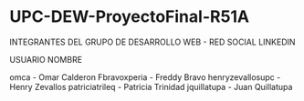 UPC-DEW-ProyectoFinal-R51A
==========================

INTEGRANTES DEL GRUPO DE DESARROLLO WEB - RED SOCIAL LINKEDIN

USUARIO               NOMBRE

omca              -   Omar Calderon 
Fbravoxperia      -   Freddy Bravo
henryzevallosupc  -   Henry Zevallos
patriciatrileq    -   Patricia Trinidad
jquillatupa       -   Juan Quillatupa
